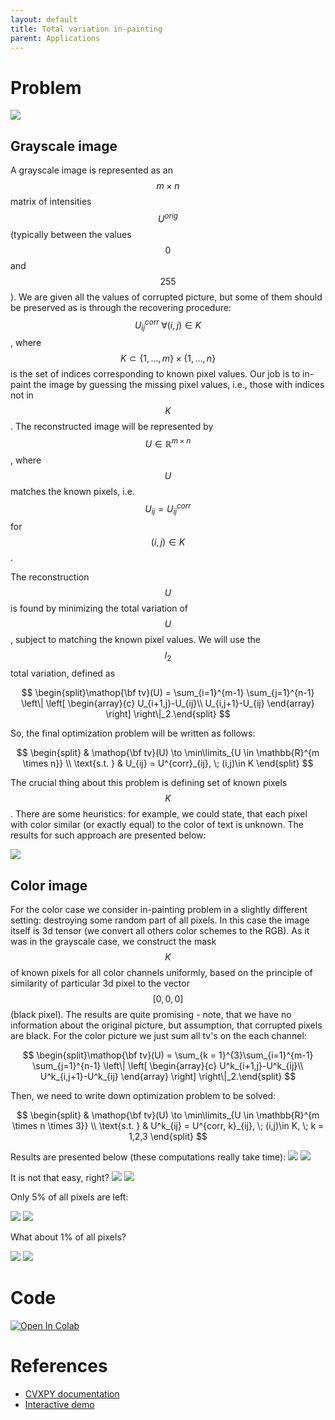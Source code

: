 ```yaml
---
layout: default
title: Total variation in-painting
parent: Applications
---
```


# Problem
![](../tv_start.png)

## Grayscale image
A grayscale image is represented as an $$m \times n$$ matrix of intensities $$U^{orig}$$ (typically between the values $$0$$ and $$255$$). We are given all the values of corrupted picture, but some of them should be preserved as is through the recovering procedure: $$U^{corr}_{ij} \; \forall (i,j)\in K$$, where $$K\subset\{1,\ldots,m\}×\{1,\ldots,n\}$$ is the set of indices corresponding to known pixel values. Our job is to in-paint the image by guessing the missing pixel values, i.e., those with indices not in $$K$$. The reconstructed image will be represented by $$U \in \mathbb{R}^{m \times n}$$, where $$U$$ matches the known pixels, i.e. $$U_{ij}=U^{corr}_{ij}$$ for $$(i,j)\in K$$.

The reconstruction $$U$$ is found by minimizing the total variation of $$U$$, subject to matching the known pixel values. We will use the $$l_{2}$$ total variation, defined as

$$
\begin{split}\mathop{\bf tv}(U) =
\sum_{i=1}^{m-1} \sum_{j=1}^{n-1}
\left\| \left[ \begin{array}{c}
 U_{i+1,j}-U_{ij}\\ U_{i,j+1}-U_{ij} \end{array} \right] \right\|_2.\end{split}
$$

So, the final optimization problem will be written as follows:

$$
\begin{split}
& \mathop{\bf tv}(U) \to \min\limits_{U \in \mathbb{R}^{m \times n}} \\
\text{s.t. } & U_{ij} = U^{corr}_{ij}, \; (i,j)\in K
\end{split}
$$

The crucial thing about this problem is defining set of known pixels $$K$$. There are some heuristics: for example, we could state, that each pixel with color similar (or exactly equal) to the color of text is unknown. The results for such approach are presented below:

![](../tv_finish.png)

## Color image

For the color case we consider in-painting problem in a slightly different setting: destroying some random part of all pixels. In this case the image itself is 3d tensor (we convert all others color schemes to the RGB). As it was in the grayscale case, we construct the mask $$K$$ of known pixels for all color channels uniformly, based on the principle of similarity of particular 3d pixel to the vector $$[0, 0, 0]$$ (black pixel). The results are quite promising - note, that we have no information about the original picture, but assumption, that corrupted pixels are black. For the color picture we just sum all tv's on the each channel:

$$
\begin{split}\mathop{\bf tv}(U) =
\sum_{k = 1}^{3}\sum_{i=1}^{m-1} \sum_{j=1}^{n-1}
\left\| \left[ \begin{array}{c}
 U^k_{i+1,j}-U^k_{ij}\\ U^k_{i,j+1}-U^k_{ij} \end{array} \right] \right\|_2.\end{split}
$$

Then, we need to write down optimization problem to be solved:

$$
\begin{split}
& \mathop{\bf tv}(U) \to \min\limits_{U \in \mathbb{R}^{m \times n \times 3}} \\
\text{s.t. } & U^k_{ij} = U^{corr, k}_{ij}, \; (i,j)\in K, \; k = 1,2,3
\end{split}
$$

Results are presented below (these computations really take time): 
![](../tv_start1.png)
![](../tv_finish1.png)

It is not that easy, right?
![](../tv_start2.png)
![](../tv_finish2.png)

Only 5% of all pixels are left:

![](../tv_start3.png)
![](../tv_finish3.png)

What about 1% of all pixels?

![](../tv_start4.png)
![](../tv_finish4.png)

# Code
[![Open In Colab](https://colab.research.google.com/assets/colab-badge.svg#button)](https://colab.research.google.com/github/MerkulovDaniil/optim/blob/master/assets/Notebooks/Total%20variation%20inpainting.ipynb)
# References
* [CVXPY documentation](https://www.cvxpy.org/examples/applications/tv_inpainting.html)
* [Interactive demo](https://remi.flamary.com/demos/proxtv.html)
